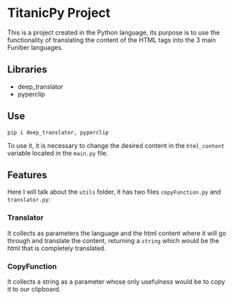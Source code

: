 # TitanicPy Project

This is a project created in the Python language, its purpose is to use the functionality of translating the content of the HTML tags into the 3 main Funiber languages.

## Libraries

- deep_translator
- pyperclip

## Use

`pip i deep_translator, pyperclip`

To use it, it is necessary to change the desired content in the `html_content` variable located in the `main.py` file.

## Features

Here I will talk about the `utils` folder, it has two files `copyFunction.py` and `translator.py`:

### Translator

It collects as parameters the language and the html content where it will go through and translate the content, returning a `string` which would be the html that is completely translated.

### CopyFunction

It collects a string as a parameter whose only usefulness would be to copy it to our clipboard.

